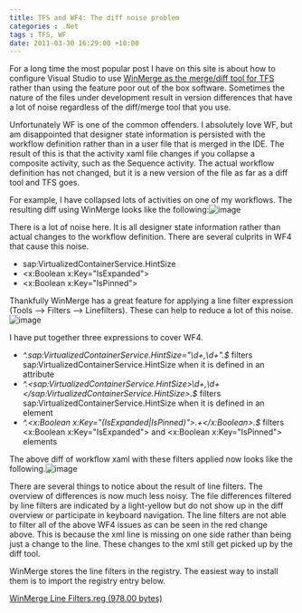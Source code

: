 ```yaml
---
title: TFS and WF4: The diff noise problem
categories : .Net
tags : TFS, WF
date: 2011-03-30 16:29:00 +10:00
---
```


For a long time the most popular post I have on this site is about how to configure Visual Studio to use [WinMerge as the merge/diff tool for TFS][0] rather than using the feature poor out of the box software. Sometimes the nature of the files under development result in version differences that have a lot of noise regardless of the diff/merge tool that you use.

Unfortunately WF is one of the common offenders. I absolutely love WF, but am disappointed that designer state information is persisted with the workflow definition rather than in a user file that is merged in the IDE. The result of this is that the activity xaml file changes if you collapse a composite activity, such as the Sequence activity. The actual workflow definition has not changed, but it is a new version of the file as far as a diff tool and TFS goes.

For example, I have collapsed lots of activities on one of my workflows. The resulting diff using WinMerge looks like the following:![image][1]

There is a lot of noise here. It is all designer state information rather than actual changes to the workflow definition. There are several culprits in WF4 that cause this noise.

* sap:VirtualizedContainerService.HintSize
* <x:Boolean x:Key="IsExpanded"&gt;
* <x:Boolean x:Key="IsPinned"&gt;

Thankfully WinMerge has a great feature for applying a line filter expression (Tools &ndash;&gt; Filters &ndash;&gt; Linefilters). These can help to reduce a lot of this noise.![image][2]

I have put together three expressions to cover WF4.

* _^.*sap:VirtualizedContainerService\.HintSize="\d+,\d+".*$_ filters sap:VirtualizedContainerService.HintSize when it is defined in an attribute
* _^.*<sap:VirtualizedContainerService.HintSize&gt;\d+,\d+</sap:VirtualizedContainerService.HintSize&gt;.*$_ filters sap:VirtualizedContainerService.HintSize when it is defined in an element
* _^.*<x:Boolean x:Key="(IsExpanded|IsPinned)"&gt;.+</x:Boolean&gt;.*$_ filters <x:Boolean x:Key="IsExpanded"&gt; and <x:Boolean x:Key="IsPinned"&gt; elements

The above diff of workflow xaml with these filters applied now looks like the following.![image][3]

There are several things to notice about the result of line filters. The overview of differences is now much less noisy. The file differences filtered by line filters are indicated by a light-yellow but do not show up in the diff overview or participate in keyboard navigation. The line filters are not able to filter all of the above WF4 issues as can be seen in the red change above. This is because the xml line is missing on one side rather than being just a change to the line. These changes to the xml still get picked up by the diff tool.

WinMerge stores the line filters in the registry. The easiest way to install them is to import the registry entry below.

[WinMerge Line Filters.reg (978.00 bytes)][4]

[0]: /post/2007/06/19/using-winmerge-with-tfs.aspx
[1]: //blogfiles/image_93.png
[2]: //blogfiles/image_94.png
[3]: //blogfiles/image_95.png
[4]: /blogfiles/2011%2f3%2fWinMerge+Line+Filters.reg
